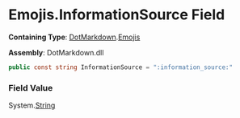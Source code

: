 # Emojis\.InformationSource Field

**Containing Type**: [DotMarkdown](../../README.md)\.[Emojis](../README.md)

**Assembly**: DotMarkdown\.dll

```csharp
public const string InformationSource = ":information_source:"
```

### Field Value

System\.[String](https://docs.microsoft.com/en-us/dotnet/api/system.string)